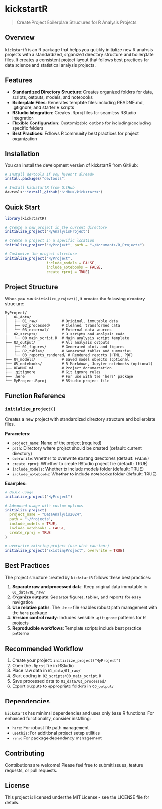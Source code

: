 # kickstartR

> Create Project Boilerplate Structures for R Analysis Projects

## Overview

`kickstartR` is an R package that helps you quickly initialize new R analysis projects with a standardized, organized directory structure and boilerplate files. It creates a consistent project layout that follows best practices for data science and statistical analysis projects.

## Features

- **Standardized Directory Structure**: Creates organized folders for data, scripts, outputs, models, and notebooks
- **Boilerplate Files**: Generates template files including README.md, .gitignore, and starter R scripts
- **RStudio Integration**: Creates .Rproj files for seamless RStudio integration
- **Flexible Configuration**: Customizable options for including/excluding specific folders
- **Best Practices**: Follows R community best practices for project organization

## Installation

You can install the development version of kickstartR from GitHub:

```r
# Install devtools if you haven't already
install.packages("devtools")

# Install kickstartR from GitHub
devtools::install_github("SidhuK/kickstartR")
```

## Quick Start

```r
library(kickstartR)

# Create a new project in the current directory
initialize_project("MyAnalysisProject")

# Create a project in a specific location
initialize_project("MyProject", path = "~/Documents/R_Projects")

# Customize the project structure
initialize_project("MyProject",
                   include_models = FALSE,
                   include_notebooks = FALSE,
                   create_rproj = TRUE)
```

## Project Structure

When you run `initialize_project()`, it creates the following directory structure:

```
MyProject/
├── 01_data/
│   ├── 01_raw/           # Original, immutable data
│   ├── 02_processed/     # Cleaned, transformed data
│   └── 03_external/      # External data sources
├── 02_scripts/           # R scripts and analysis code
│   └── 00_main_script.R  # Main analysis script template
├── 03_output/            # All analysis outputs
│   ├── 01_figures/       # Generated plots and figures
│   ├── 02_tables/        # Generated tables and summaries
│   └── 03_reports_rendered/ # Rendered reports (HTML, PDF)
├── 04_models/            # Saved model objects (optional)
├── 05_notebooks/         # R Markdown, Jupyter notebooks (optional)
├── README.md             # Project documentation
├── .gitignore            # Git ignore rules
├── .here                 # For use with the 'here' package
└── MyProject.Rproj       # RStudio project file
```

## Function Reference

### `initialize_project()`

Creates a new project with standardized directory structure and boilerplate files.

**Parameters:**

- `project_name`: Name of the project (required)
- `path`: Directory where project should be created (default: current directory)
- `overwrite`: Whether to overwrite existing directories (default: FALSE)
- `create_rproj`: Whether to create RStudio project file (default: TRUE)
- `include_models`: Whether to include models folder (default: TRUE)
- `include_notebooks`: Whether to include notebooks folder (default: TRUE)

**Examples:**

```r
# Basic usage
initialize_project("MyProject")

# Advanced usage with custom options
initialize_project(
  project_name = "DataAnalysis2024",
  path = "~/Projects",
  include_models = TRUE,
  include_notebooks = FALSE,
  create_rproj = TRUE
)

# Overwrite existing project (use with caution!)
initialize_project("ExistingProject", overwrite = TRUE)
```

## Best Practices

The project structure created by `kickstartR` follows these best practices:

1. **Separate raw and processed data**: Keep original data immutable in `01_data/01_raw/`
2. **Organize outputs**: Separate figures, tables, and reports for easy navigation
3. **Use relative paths**: The `.here` file enables robust path management with the `here` package
4. **Version control ready**: Includes sensible `.gitignore` patterns for R projects
5. **Reproducible workflows**: Template scripts include best practice patterns

## Recommended Workflow

1. Create your project: `initialize_project("MyProject")`
2. Open the `.Rproj` file in RStudio
3. Place raw data in `01_data/01_raw/`
4. Start coding in `02_scripts/00_main_script.R`
5. Save processed data to `01_data/02_processed/`
6. Export outputs to appropriate folders in `03_output/`

## Dependencies

`kickstartR` has minimal dependencies and uses only base R functions. For enhanced functionality, consider installing:

- `here`: For robust file path management
- `usethis`: For additional project setup utilities
- `renv`: For package dependency management

## Contributing

Contributions are welcome! Please feel free to submit issues, feature requests, or pull requests.

## License

This project is licensed under the MIT License - see the LICENSE file for details.
